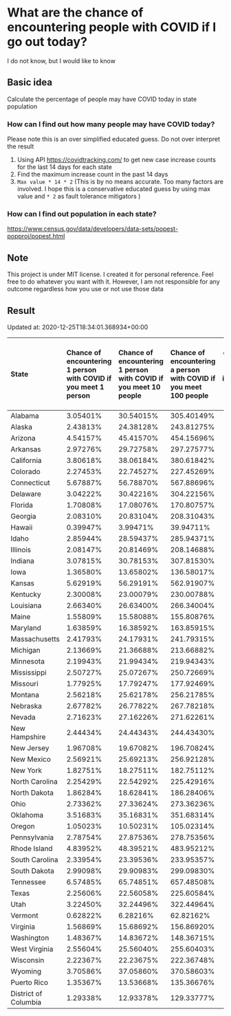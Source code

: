 # What are the chance of encountering people with COVID if I go out today?
I do not know, but I would like to know

## Basic idea
Calculate the percentage of people may have COVID today in state population

### How can I find out how many people may have COVID today?
Please note this is an over simplified educated guess. Do not over interpret the result 
1. Using API https://covidtracking.com/ to get new case increase counts for the last 14 days for each state
2. Find the maximum increase count in the past 14 days
3. `Max value * 14 * 2` (This is by no means accurate. Too many factors are involved. I hope this is a conservative educated guess by using max value and `* 2` as fault tolerance mitigators ) 

### How can I find out population in each state?
https://www.census.gov/data/developers/data-sets/popest-popproj/popest.html

## Note
This project is under MIT license. I created it for personal reference. Feel free to do whatever you want with it. However, I am not responsible for any outcome regardless how you use or not use those data 

## Result

 Updated at: 2020-12-25T18:34:01.368934+00:00

| State                | Chance of encountering 1 person with COVID if you meet 1 person   | Chance of encountering 1 person with COVID if you meet 10 people   | Chance of encountering a person with COVID if you meet 100 people   |   Max count of new case increase in the past 14 days |   Estimated people count with COVID |
|:---------------------|:------------------------------------------------------------------|:-------------------------------------------------------------------|:--------------------------------------------------------------------|-----------------------------------------------------:|------------------------------------:|
| Alabama              | 3.05401%                                                          | 30.54015%                                                          | 305.40149%                                                          |                                                 5348 |                              149744 |
| Alaska               | 2.43813%                                                          | 24.38128%                                                          | 243.81275%                                                          |                                                  637 |                               17836 |
| Arizona              | 4.54157%                                                          | 45.41570%                                                          | 454.15696%                                                          |                                                11806 |                              330568 |
| Arkansas             | 2.97276%                                                          | 29.72758%                                                          | 297.27577%                                                          |                                                 3204 |                               89712 |
| California           | 3.80618%                                                          | 38.06184%                                                          | 380.61842%                                                          |                                                53711 |                             1503908 |
| Colorado             | 2.27453%                                                          | 22.74527%                                                          | 227.45269%                                                          |                                                 4678 |                              130984 |
| Connecticut          | 5.67887%                                                          | 56.78870%                                                          | 567.88696%                                                          |                                                 7231 |                              202468 |
| Delaware             | 3.04222%                                                          | 30.42216%                                                          | 304.22156%                                                          |                                                 1058 |                               29624 |
| Florida              | 1.70808%                                                          | 17.08076%                                                          | 170.80757%                                                          |                                                13102 |                              366856 |
| Georgia              | 2.08310%                                                          | 20.83104%                                                          | 208.31043%                                                          |                                                 7899 |                              221172 |
| Hawaii               | 0.39947%                                                          | 3.99471%                                                           | 39.94711%                                                           |                                                  202 |                                5656 |
| Idaho                | 2.85944%                                                          | 28.59437%                                                          | 285.94371%                                                          |                                                 1825 |                               51100 |
| Illinois             | 2.08147%                                                          | 20.81469%                                                          | 208.14688%                                                          |                                                 9420 |                              263760 |
| Indiana              | 3.07815%                                                          | 30.78153%                                                          | 307.81530%                                                          |                                                 7401 |                              207228 |
| Iowa                 | 1.36580%                                                          | 13.65802%                                                          | 136.58017%                                                          |                                                 1539 |                               43092 |
| Kansas               | 5.62919%                                                          | 56.29191%                                                          | 562.91907%                                                          |                                                 5857 |                              163996 |
| Kentucky             | 2.30008%                                                          | 23.00079%                                                          | 230.00788%                                                          |                                                 3670 |                              102760 |
| Louisiana            | 2.66340%                                                          | 26.63400%                                                          | 266.34004%                                                          |                                                 4422 |                              123816 |
| Maine                | 1.55809%                                                          | 15.58088%                                                          | 155.80876%                                                          |                                                  748 |                               20944 |
| Maryland             | 1.63859%                                                          | 16.38592%                                                          | 163.85915%                                                          |                                                 3538 |                               99064 |
| Massachusetts        | 2.41793%                                                          | 24.17931%                                                          | 241.79315%                                                          |                                                 5952 |                              166656 |
| Michigan             | 2.13669%                                                          | 21.36688%                                                          | 213.66882%                                                          |                                                 7621 |                              213388 |
| Minnesota            | 2.19943%                                                          | 21.99434%                                                          | 219.94343%                                                          |                                                 4430 |                              124040 |
| Mississippi          | 2.50727%                                                          | 25.07267%                                                          | 250.72669%                                                          |                                                 2665 |                               74620 |
| Missouri             | 1.77925%                                                          | 17.79247%                                                          | 177.92469%                                                          |                                                 3900 |                              109200 |
| Montana              | 2.56218%                                                          | 25.62178%                                                          | 256.21785%                                                          |                                                  978 |                               27384 |
| Nebraska             | 2.67782%                                                          | 26.77822%                                                          | 267.78218%                                                          |                                                 1850 |                               51800 |
| Nevada               | 2.71623%                                                          | 27.16226%                                                          | 271.62261%                                                          |                                                 2988 |                               83664 |
| New Hampshire        | 2.44434%                                                          | 24.44343%                                                          | 244.43430%                                                          |                                                 1187 |                               33236 |
| New Jersey           | 1.96708%                                                          | 19.67082%                                                          | 196.70824%                                                          |                                                 6240 |                              174720 |
| New Mexico           | 2.56921%                                                          | 25.69213%                                                          | 256.92128%                                                          |                                                 1924 |                               53872 |
| New York             | 1.82751%                                                          | 18.27511%                                                          | 182.75112%                                                          |                                                12697 |                              355516 |
| North Carolina       | 2.25429%                                                          | 22.54292%                                                          | 225.42916%                                                          |                                                 8444 |                              236432 |
| North Dakota         | 1.86284%                                                          | 18.62841%                                                          | 186.28406%                                                          |                                                  507 |                               14196 |
| Ohio                 | 2.73362%                                                          | 27.33624%                                                          | 273.36236%                                                          |                                                11412 |                              319536 |
| Oklahoma             | 3.51683%                                                          | 35.16831%                                                          | 351.68314%                                                          |                                                 4970 |                              139160 |
| Oregon               | 1.05023%                                                          | 10.50231%                                                          | 105.02314%                                                          |                                                 1582 |                               44296 |
| Pennsylvania         | 2.78754%                                                          | 27.87536%                                                          | 278.75356%                                                          |                                                12745 |                              356860 |
| Rhode Island         | 4.83952%                                                          | 48.39521%                                                          | 483.95212%                                                          |                                                 1831 |                               51268 |
| South Carolina       | 2.33954%                                                          | 23.39536%                                                          | 233.95357%                                                          |                                                 4302 |                              120456 |
| South Dakota         | 2.99098%                                                          | 29.90983%                                                          | 299.09830%                                                          |                                                  945 |                               26460 |
| Tennessee            | 6.57485%                                                          | 65.74851%                                                          | 657.48508%                                                          |                                                16036 |                              449008 |
| Texas                | 2.25606%                                                          | 22.56058%                                                          | 225.60584%                                                          |                                                23363 |                              654164 |
| Utah                 | 3.22450%                                                          | 32.24496%                                                          | 322.44964%                                                          |                                                 3692 |                              103376 |
| Vermont              | 0.62822%                                                          | 6.28216%                                                           | 62.82162%                                                           |                                                  140 |                                3920 |
| Virginia             | 1.56869%                                                          | 15.68692%                                                          | 156.86920%                                                          |                                                 4782 |                              133896 |
| Washington           | 1.48367%                                                          | 14.83672%                                                          | 148.36715%                                                          |                                                 4035 |                              112980 |
| West Virginia        | 2.55604%                                                          | 25.56040%                                                          | 255.60403%                                                          |                                                 1636 |                               45808 |
| Wisconsin            | 2.22367%                                                          | 22.23675%                                                          | 222.36748%                                                          |                                                 4624 |                              129472 |
| Wyoming              | 3.70586%                                                          | 37.05860%                                                          | 370.58603%                                                          |                                                  766 |                               21448 |
| Puerto Rico          | 1.35367%                                                          | 13.53668%                                                          | 135.36676%                                                          |                                                 1544 |                               43232 |
| District of Columbia | 1.29338%                                                          | 12.93378%                                                          | 129.33777%                                                          |                                                  326 |                                9128 |
